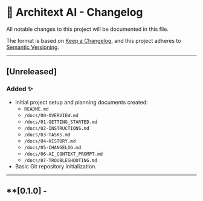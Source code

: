 # **📢 Architext AI - Changelog**

All notable changes to this project will be documented in this file.

The format is based on [Keep a Changelog](https://keepachangelog.com/en/1.0.0/),
and this project adheres to [Semantic Versioning](https://semver.org/spec/v2.0.0.html).

---

## **[Unreleased]**

### **Added** ✨

* Initial project setup and planning documents created:
    * `README.md`
    * `/docs/00-OVERVIEW.md`
    * `/docs/01-GETTING_STARTED.md`
    * `/docs/02-INSTRUCTIONS.md`
    * `/docs/03-TASKS.md`
    * `/docs/04-HISTORY.md`
    * `/docs/05-CHANGELOG.md`
    * `/docs/06-AI_CONTEXT_PROMPT.md`
    * `/docs/07-TROUBLESHOOTING.md`
* Basic Git repository initialization.

---

## **[0.1.0] -